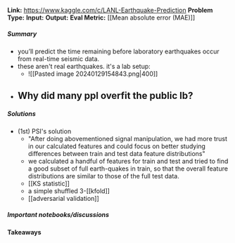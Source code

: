 **Link:** https://www.kaggle.com/c/LANL-Earthquake-Prediction
**Problem Type:** 
**Input:** 
**Output:** 
**Eval Metric:** [[Mean absolute error (MAE)]]
##### Summary
- you’ll predict the time remaining before laboratory earthquakes occur from real-time seismic data.
- these aren't real earthquakes. it's a lab setup:
	- ![[Pasted image 20240129154843.png|400]]
- **Why did many ppl overfit the public lb?**
	- 
##### Solutions
- (1st) PSI's solution
	- "After doing abovementioned signal manipulation, we had more trust in our calculated features and could focus on better studying differences between train and test data feature distributions"
	- we calculated a handful of features for train and test and tried to find a good subset of full earth-quakes in train, so that the overall feature distributions are similar to those of the full test data.
	- [[KS statistic]]
	- a simple shuffled 3-[[kfold]]
	- [[adversarial validation]]
##### Important notebooks/discussions

#### Takeaways